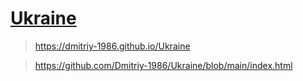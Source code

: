 # <a href="https://dmitriy-1986.github.io/Ukraine">Ukraine</a>

> https://dmitriy-1986.github.io/Ukraine

> https://github.com/Dmitriy-1986/Ukraine/blob/main/index.html
